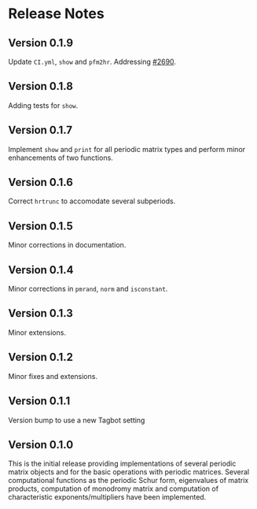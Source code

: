 # Release Notes

## Version 0.1.9

Update `CI.yml`, `show` and `pfm2hr`.  Addressing [#2690](https://github.com/SciML/OrdinaryDiffEq.jl/issues/2690#issuecomment-2836078112). 

## Version 0.1.8

Adding tests for `show`. 

## Version 0.1.7

Implement `show` and `print` for all periodic matrix types and 
perform minor enhancements of two functions. 

## Version 0.1.6

Correct `hrtrunc` to accomodate several subperiods. 

## Version 0.1.5

Minor corrections in documentation.

## Version 0.1.4

Minor corrections in `pmrand`, `norm` and `isconstant`.

## Version 0.1.3

Minor extensions. 

## Version 0.1.2

Minor fixes and extensions. 

## Version 0.1.1

Version bump to use a new Tagbot setting

## Version 0.1.0

This is the initial release providing implementations of several periodic matrix objects and for the basic operations with periodic matrices. Several computational functions as the periodic Schur form, eigenvalues of matrix products, computation of monodromy matrix and computation of characteristic exponents/multipliers have been implemented. 
